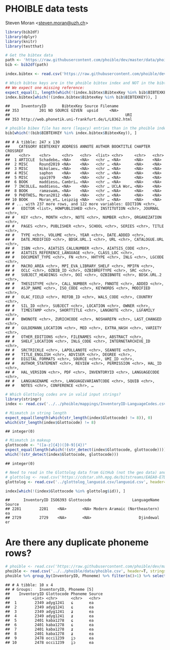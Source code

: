 PHOIBLE data tests
================
Steven Moran &lt;<steven.moran@uzh.ch>&gt;

``` r
library(bib2df)
library(dplyr)
library(knitr)
library(testthat)
```

``` r
# Get the bibtex data
path <- 'https://raw.githubusercontent.com/phoible/dev/master/data/phoible-references.bib'
bib <- bib2df(path)
```

``` r
index.bibtex <- read.csv('https://raw.githubusercontent.com/phoible/dev/master/mappings/InventoryID-Bibtex.csv', header=T, stringsAsFactors = F)
```

``` r
# Which bibtex keys are in the phoible bibtex index and NOT in the bibtex file?
## We expect one missing reference:
expect_equal(1, length(which(!(index.bibtex$BibtexKey %in% bib$BIBTEXKEY))))
index.bibtex[which(!(index.bibtex$BibtexKey %in% bib$BIBTEXKEY)), ]
```

    ##     InventoryID       BibtexKey Source Filename
    ## 353         201 NO SOURCE GIVEN  upsid     <NA>
    ##                                                   URI
    ## 353 http://web.phonetik.uni-frankfurt.de/L/L8362.html

``` r
# phoible bibex file has more (legacy) entries than in the phoible index
bib[which(!(bib$BIBTEXKEY %in% index.bibtex$BibtexKey)), ]
```

    ## # A tibble: 247 x 130
    ##    CATEGORY BIBTEXKEY ADDRESS ANNOTE AUTHOR BOOKTITLE CHAPTER CROSSREF
    ##    <chr>    <chr>     <chr>   <chr>  <list> <chr>     <chr>   <chr>   
    ##  1 ARTICLE  Schadebe… <NA>    <NA>   <chr … <NA>      <NA>    <NA>    
    ##  2 MISC     Round2019 <NA>    <NA>   <chr … <NA>      <NA>    <NA>    
    ##  3 MISC     Nikolaev… <NA>    <NA>   <chr … <NA>      <NA>    <NA>    
    ##  4 MISC     saphon    <NA>    <NA>   <chr … <NA>      <NA>    <NA>    
    ##  5 MISC     spa1979   <NA>    <NA>   <chr … <NA>      <NA>    <NA>    
    ##  6 BOOK     maddieso… Cambri… <NA>   <chr … <NA>      <NA>    <NA>    
    ##  7 INCOLLE… maddieso… <NA>    <NA>   <chr … UCLA Wor… <NA>    <NA>    
    ##  8 BOOK     ramaswam… <NA>    <NA>   <chr … <NA>      <NA>    <NA>    
    ##  9 PHDTHES… Moran2012 <NA>    <NA>   <chr … <NA>      <NA>    <NA>    
    ## 10 BOOK     Moran_et… Leipzig <NA>   <chr … <NA>      <NA>    <NA>    
    ## # ... with 237 more rows, and 122 more variables: EDITION <chr>,
    ## #   EDITOR <list>, HOWPUBLISHED <chr>, INSTITUTION <chr>, JOURNAL <chr>,
    ## #   KEY <chr>, MONTH <chr>, NOTE <chr>, NUMBER <chr>, ORGANIZATION <chr>,
    ## #   PAGES <chr>, PUBLISHER <chr>, SCHOOL <chr>, SERIES <chr>, TITLE <chr>,
    ## #   TYPE <chr>, VOLUME <chr>, YEAR <chr>, DATE.ADDED <chr>,
    ## #   DATE.MODIFIED <chr>, BDSK.URL.1 <chr>, URL <chr>, CATALOGUE.URL <chr>,
    ## #   ISBN <chr>, AIATSIS_CALLNUMBER <chr>, AIATSIS_CODE <chr>,
    ## #   AIATSIS_REFERENCE_LANGUAGE <chr>, CLASS_LOC <chr>,
    ## #   DOCUMENT_TYPE <chr>, FN <chr>, HHTYPE <chr>, INLG <chr>, LGCODE <chr>,
    ## #   MACRO_AREA <chr>, MPI_EVA_LIBRARY_SHELF <chr>, MPIFN <chr>,
    ## #   OCLC <chr>, OZBIB_ID <chr>, OZBIBREFTYPE <chr>, SRC <chr>,
    ## #   SUBJECT_HEADINGS <chr>, DOI <chr>, OZBIBNOTE <chr>, BDSK.URL.2 <chr>,
    ## #   THESISTYPE <chr>, CALL_NUMBER <chr>, FNNOTE <chr>, ADDED <chr>,
    ## #   ASJP_NAME <chr>, ISO_CODE <chr>, KEYWORDS <chr>, MODIFIED <chr>,
    ## #   OLAC_FIELD <chr>, REFDB_ID <chr>, WALS_CODE <chr>, COUNTRY <chr>,
    ## #   SIL_ID <chr>, SUBJECT <chr>, LOCATION <chr>, OWNER <chr>,
    ## #   TIMESTAMP <chr>, SHORTTITLE <chr>, LANGNOTE <chr>, LGFAMILY <chr>,
    ## #   BWONOTE <chr>, ZURICHCODE <chr>, NOSHAREFN <chr>, LAST_CHANGED <chr>,
    ## #   GULDEMANN_LOCATION <chr>, MED <chr>, EXTRA_HASH <chr>, VARIETY <chr>,
    ## #   OTHER_EDITIONS <chr>, FILENAMES <chr>, ABSTRACT <chr>,
    ## #   SHELF_LOCATION <chr>, INLG_CODE <chr>, INTERNETARCHIVE_ID <chr>,
    ## #   SRCTRICKLE <chr>, LAPOLLANOTE <chr>, SEANOTE <chr>,
    ## #   TITLE_ENGLISH <chr>, ADVISER <chr>, DEGREE <chr>,
    ## #   DIGITAL_FORMATS <chr>, SOURCE <chr>, UMI_ID <chr>,
    ## #   AUTHOR_STATEMENT <chr>, REVIEW <chr>, PERMISSION <chr>, HAL_ID <chr>,
    ## #   HAL_VERSION <chr>, PDF <chr>, INVENTORYID <chr>, LANGUAGECODE <chr>,
    ## #   LANGUAGENAME <chr>, LANGUAGEVARIANTCODE <chr>, SQUIB <chr>,
    ## #   NOTES <chr>, CONFERENCE <chr>, …

``` r
# Which Glottolog codes are in valid input strings?
library(stringr)
index <- read.csv('../../phoible/mappings/InventoryID-LanguageCodes.csv', header=T, stringsAsFactors = F)

# Mismatch in string length
expect_equal(length(which(str_length(index$Glottocode) != 8)), 0)
which(str_length(index$Glottocode) != 8)
```

    ## integer(0)

``` r
# Mismatch in makeup
glottocode <- "([a-z]{4})([0-9]{4})"
expect_equal(length(which(!(str_detect(index$Glottocode, glottocode)))), 0)
which(!(str_detect(index$Glottocode, glottocode)))
```

    ## integer(0)

``` r
# Need to read in the Glottolog data from GitHub (not the geo data) and check the Glottolog codes (and then update the update index page)
# glottolog <- read.csv('https://cdstar.shh.mpg.de/bitstreams/EAEA0-E7DE-FA06-8817-0/languages_and_dialects_geo.csv', header=T, stringsAsFactors = F)
glottolog <- read.csv('../glottolog_languoid.csv/languoid.csv', header=T, stringsAsFactors = F)

index[which(!(index$Glottocode %in% glottolog$id)), ]
```

    ##      InventoryID ISO6393 Glottocode                  LanguageName Source
    ## 2281        2281    <NA>       <NA> Modern Aramaic (Northeastern)     ea
    ## 2729        2729    <NA>       <NA>                     Djindewal     er

<!--
## load(url('https://raw.githubusercontent.com/phoible/dev/refactor-agg/data/phoible-by-phoneme.RData'))
-->
Are there any duplicate phoneme rows?
=====================================

``` r
# phoible <- read.csv('https://raw.githubusercontent.com/phoible/dev/master/data/phoible.csv', header=T, stringsAsFactors = F)
phoible <- read.csv('../../phoible/data/phoible.csv', header=T, stringsAsFactors = F)
phoible %>% group_by(InventoryID, Phoneme) %>% filter(n()>1) %>% select(InventoryID, Glottocode, Phoneme, Source)
```

    ## # A tibble: 10 x 4
    ## # Groups:   InventoryID, Phoneme [5]
    ##    InventoryID Glottocode Phoneme Source
    ##          <int> <chr>      <chr>   <chr> 
    ##  1        2349 adyg1241   ɕ       ea    
    ##  2        2349 adyg1241   ɕ       ea    
    ##  3        2349 adyg1241   ʑ       ea    
    ##  4        2349 adyg1241   ʑ       ea    
    ##  5        2401 kaba1278   ɕ       ea    
    ##  6        2401 kaba1278   ɕ       ea    
    ##  7        2401 kaba1278   ʑ       ea    
    ##  8        2401 kaba1278   ʑ       ea    
    ##  9        2478 occi1239   i̯ɔ      ea    
    ## 10        2478 occi1239   i̯ɔ      ea
